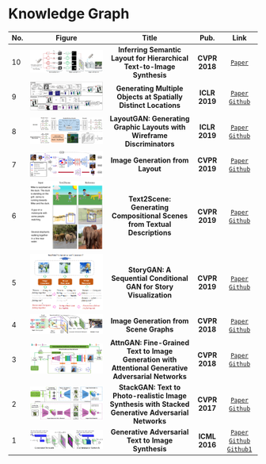 # Knowledge Graph

|No.   |Figure   |Title   |Pub.  |Link|
|-----|:-----:|:-----:|:-----:|:---:|
|10 |![inferring](IM/inferring.png) | __Inferring Semantic Layout for Hierarchical Text-to-Image Synthesis__ | __CVPR 2018__ |       [`Paper`](https://arxiv.org/pdf/1801.05091.pdf)        |
| 9    |           ![gmo](IM/gmo.png)           | __Generating Multiple Objects at Spatially Distinct Locations__ | __ICLR 2019__ | [`Paper`](https://github.com/tohinz/multiple-objects-gan) [`Github`](https://github.com/tohinz/multiple-objects-gan) |
| 8    |     ![layoutgan](IM/layoutgan.png)     | __LayoutGAN: Generating Graphic Layouts with Wireframe Discriminators__ | __ICLR 2019__ | [`Paper`](https://arxiv.org/abs/1901.06767) [`Github`](https://github.com/billzhonggz/LayoutGAN) |
| 7    |     ![layout2im](IM/layout2im.png)     |               __Image Generation from Layout__               | __CVPR 2019__ | [`Paper`](https://arxiv.org/pdf/1811.11389.pdf) [`Github`](https://github.com/zhaobozb/layout2im) |
| 6    |    ![text2scene](IM/text2scene.png)    | __Text2Scene: Generating Compositional Scenes from Textual Descriptions__ | __CVPR 2019__ | [`Paper`](http://openaccess.thecvf.com/content_CVPR_2019/papers/Tan_Text2Scene_Generating_Compositional_Scenes_From_Textual_Descriptions_CVPR_2019_paper.pdf) [`Github`](https://github.com/uvavision/Text2Scene) |
| 5    |      ![storygan](IM/storygan.png)      | __StoryGAN: A Sequential Conditional GAN for Story Visualization__ | __CVPR 2019__ | [`Paper`](https://arxiv.org/abs/1812.02784) [`Github`](https://github.com/yitong91/StoryGAN) |
|4|![IGSG](IM/IGSG.png)|__Image Generation from Scene Graphs__|__CVPR 2018__|[`Paper`](https://arxiv.org/abs/1804.01622) [`Github`](https://github.com/google/sg2im)  |
|3|![attngan](IM/attngan.png)|__AttnGAN: Fine-Grained Text to Image Generation with Attentional Generative Adversarial Networks__|__CVPR 2018__|[`Paper`](https://arxiv.org/abs/1711.10485) [`Github`](https://github.com/taoxugit/AttnGAN) |
|2|![stackgan](IM/stackgan.png)|__StackGAN: Text to Photo-realistic Image Synthesis with Stacked Generative Adversarial Networks__|__CVPR 2017__|[`Paper`](https://arxiv.org/pdf/1612.03242v1.pdf) [`Github`](https://github.com/hanzhanggit/StackGAN-v2) |
|1|![dcgan_network](IM/dcgan_network.jpg)|__Generative Adversarial Text to Image Synthesis__|__ICML 2016__|[`Paper`](https://arxiv.org/abs/1605.05396) [`Github`](https://github.com/reedscot/icml2016) [`Github1`](https://github.com/aelnouby/Text-to-Image-Synthesis) |

